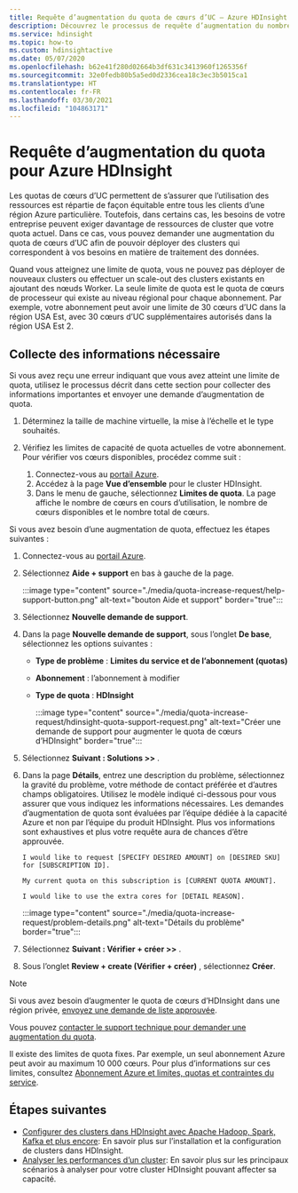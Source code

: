 ```yaml
---
title: Requête d’augmentation du quota de cœurs d’UC – Azure HDInsight
description: Découvrez le processus de requête d’augmentation du nombre de cœurs d’UC alloués à votre abonnement.
ms.service: hdinsight
ms.topic: how-to
ms.custom: hdinsightactive
ms.date: 05/07/2020
ms.openlocfilehash: b62e41f280d02664b3df631c3413960f1265356f
ms.sourcegitcommit: 32e0fedb80b5a5ed0d2336cea18c3ec3b5015ca1
ms.translationtype: HT
ms.contentlocale: fr-FR
ms.lasthandoff: 03/30/2021
ms.locfileid: "104863171"
---
```

# <a name="requesting-quota-increases-for-azure-hdinsight"></a>Requête d’augmentation du quota pour Azure HDInsight

Les quotas de cœurs d’UC permettent de s’assurer que l’utilisation des ressources est répartie de façon équitable entre tous les clients d’une région Azure particulière. Toutefois, dans certains cas, les besoins de votre entreprise peuvent exiger davantage de ressources de cluster que votre quota actuel. Dans ce cas, vous pouvez demander une augmentation du quota de cœurs d’UC afin de pouvoir déployer des clusters qui correspondent à vos besoins en matière de traitement des données.

Quand vous atteignez une limite de quota, vous ne pouvez pas déployer de nouveaux clusters ou effectuer un scale-out des clusters existants en ajoutant des nœuds Worker. La seule limite de quota est le quota de cœurs de processeur qui existe au niveau régional pour chaque abonnement. Par exemple, votre abonnement peut avoir une limite de 30 cœurs d’UC dans la région USA Est, avec 30 cœurs d’UC supplémentaires autorisés dans la région USA Est 2.

## <a name="gather-required-information"></a>Collecte des informations nécessaire

Si vous avez reçu une erreur indiquant que vous avez atteint une limite de quota, utilisez le processus décrit dans cette section pour collecter des informations importantes et envoyer une demande d’augmentation de quota.

1. Déterminez la taille de machine virtuelle, la mise à l’échelle et le type souhaités.
1. Vérifiez les limites de capacité de quota actuelles de votre abonnement. Pour vérifier vos cœurs disponibles, procédez comme suit :

    1. Connectez-vous au [portail Azure](https://portal.azure.com/).
    1. Accédez à la page **Vue d’ensemble** pour le cluster HDInsight.
    1. Dans le menu de gauche, sélectionnez **Limites de quota**. La page affiche le nombre de cœurs en cours d’utilisation, le nombre de cœurs disponibles et le nombre total de cœurs.

Si vous avez besoin d’une augmentation de quota, effectuez les étapes suivantes :

1. Connectez-vous au [portail Azure](https://portal.azure.com/).
1. Sélectionnez **Aide + support** en bas à gauche de la page.

    :::image type="content" source="./media/quota-increase-request/help-support-button.png" alt-text="bouton Aide et support" border="true":::

1. Sélectionnez **Nouvelle demande de support**.
1. Dans la page **Nouvelle demande de support**, sous l’onglet **De base**, sélectionnez les options suivantes :

   - **Type de problème** : **Limites du service et de l’abonnement (quotas)**
   - **Abonnement** : l’abonnement à modifier
   - **Type de quota** : **HDInsight**

     :::image type="content" source="./media/quota-increase-request/hdinsight-quota-support-request.png" alt-text="Créer une demande de support pour augmenter le quota de cœurs d’HDInsight" border="true":::

1. Sélectionnez **Suivant : Solutions >>** .
1. Dans la page **Détails**, entrez une description du problème, sélectionnez la gravité du problème, votre méthode de contact préférée et d’autres champs obligatoires. Utilisez le modèle indiqué ci-dessous pour vous assurer que vous indiquez les informations nécessaires. Les demandes d’augmentation de quota sont évaluées par l’équipe dédiée à la capacité Azure et non par l’équipe du produit HDInsight. Plus vos informations sont exhaustives et plus votre requête aura de chances d’être approuvée.

   ```text
   I would like to request [SPECIFY DESIRED AMOUNT] on [DESIRED SKU] for [SUBSCRIPTION ID].
   
   My current quota on this subscription is [CURRENT QUOTA AMOUNT].
   
   I would like to use the extra cores for [DETAIL REASON].
   ```

   :::image type="content" source="./media/quota-increase-request/problem-details.png" alt-text="Détails du problème" border="true":::

1. Sélectionnez **Suivant : Vérifier + créer >>** .
1. Sous l’onglet **Review + create (Vérifier + créer)** , sélectionnez **Créer**.

> [!NOTE]  
> Si vous avez besoin d’augmenter le quota de cœurs d’HDInsight dans une région privée, [envoyez une demande de liste approuvée](https://aka.ms/canaryintwhitelist).

Vous pouvez [contacter le support technique pour demander une augmentation du quota](../azure-portal/supportability/resource-manager-core-quotas-request.md).

Il existe des limites de quota fixes. Par exemple, un seul abonnement Azure peut avoir au maximum 10 000 cœurs. Pour plus d’informations sur ces limites, consultez [Abonnement Azure et limites, quotas et contraintes du service](../azure-resource-manager/management/azure-subscription-service-limits.md).

## <a name="next-steps"></a>Étapes suivantes

* [Configurer des clusters dans HDInsight avec Apache Hadoop, Spark, Kafka et plus encore](hdinsight-hadoop-provision-linux-clusters.md): En savoir plus sur l’installation et la configuration de clusters dans HDInsight.
* [Analyser les performances d’un cluster](hdinsight-key-scenarios-to-monitor.md): En savoir plus sur les principaux scénarios à analyser pour votre cluster HDInsight pouvant affecter sa capacité.
